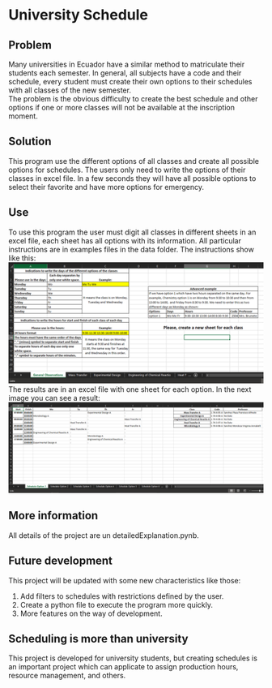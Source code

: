 # University Schedule
## Problem
Many universities in Ecuador have a similar method to matriculate their students each semester. In general, all subjects have a code and their schedule, every student must create their own options to their schedules with all classes of the new semester.  
The problem is the obvious difficulty to create the best schedule and other options if one or more classes will not be available at the inscription moment.  
## Solution
This program use the different options of all classes and create all possible options for schedules. The users only need to write the options of their classes in excel file. In a few seconds they will have all possible options to select their favorite and have more options for emergency.  
## Use
To use this program the user must digit all classes in different sheets in an excel file, each sheet has all options with its information. All particular instructions are in examples files in the data folder. The instructions show like this:  
![Input!](images/input.PNG "Input instructions")  
The results are in an excel file with one sheet for each option. In the next image you can see a result:
![Output!](images/output.PNG "Output schedules")
## More information
All details of the project are un detailedExplanation.pynb.  
## Future development  
This project will be updated with some new characteristics like those:  
1) Add filters to schedules with restrictions defined by the user.
2) Create a python file to execute the program more quickly.
3) More features on the way of development.
## Scheduling is more than university
This project is developed for university students, but creating schedules is an important project which can applicate to assign production hours, resource management, and others.
